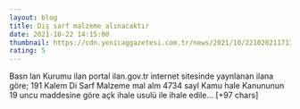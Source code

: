 ```yaml
--- 
layout: blog
title: ﻿Diş sarf malzeme alınacaktır
date: 2021-10-22 14:15:00
thumbnail: https://cdn.yenicaggazetesi.com.tr/news/2021/10/221020211713212927790.png
rating: 5
---
```

Basn lan Kurumu ilan portal ilan.gov.tr internet sitesinde yaynlanan ilana göre; 191 Kalem Di Sarf Malzeme mal alm 4734 sayl Kamu hale Kanununun 19 uncu maddesine göre açk ihale usulü ile ihale edile… [+97 chars]